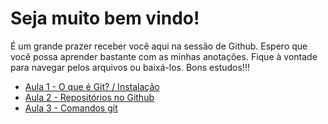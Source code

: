 # Seja muito bem vindo!
É um grande prazer receber você aqui na sessão de Github. Espero que você possa aprender bastante com as minhas anotações. Fique à vontade para navegar pelos arquivos ou baixá-los. Bons estudos!!!

- [Aula 1 - O que é Git? / Instalação](https://github.com/wallinsonrocha/Estudos/blob/master/Git%20e%20Github/Aula%201%20-%20O%20que%20%C3%A9%20Git%20e%20instala%C3%A7%C3%A3o.md)
- [Aula 2 - Repositórios no Github](https://github.com/wallinsonrocha/Estudos/blob/master/Git%20e%20Github/Aula%202%20-%20Reposit%C3%B3rios%20no%20Github.md)
- [Aula 3 - Comandos git](https://github.com/wallinsonrocha/Estudos/blob/master/Git%20e%20Github/Aula%203%20-%20Comandos%20git.md)